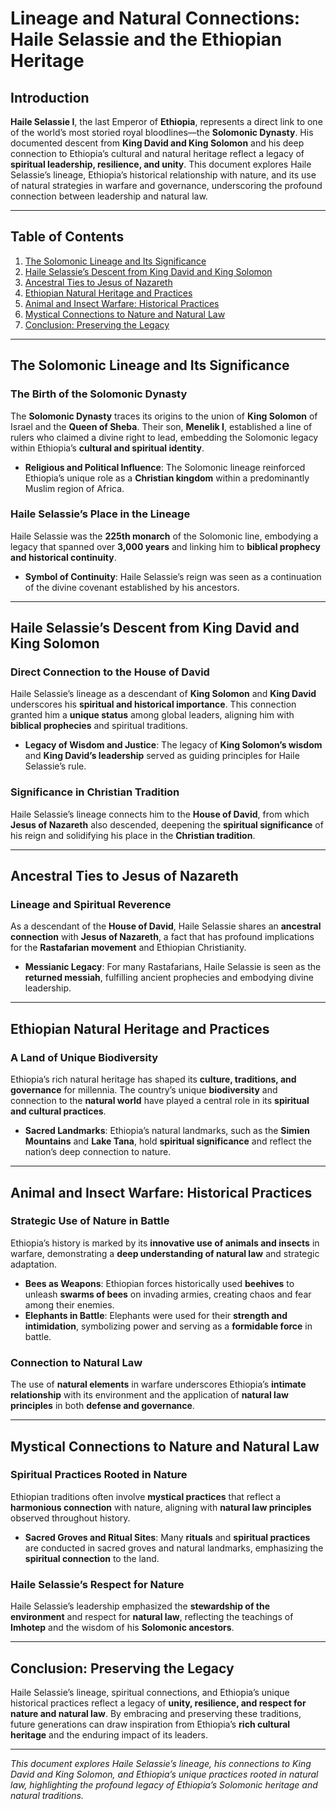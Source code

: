 # Lineage and Natural Connections: Haile Selassie and the Ethiopian Heritage

## Introduction

**Haile Selassie I**, the last Emperor of **Ethiopia**, represents a direct link to one of the world’s most storied royal bloodlines—the **Solomonic Dynasty**. His documented descent from **King David and King Solomon** and his deep connection to Ethiopia’s cultural and natural heritage reflect a legacy of **spiritual leadership, resilience, and unity**. This document explores Haile Selassie’s lineage, Ethiopia’s historical relationship with nature, and its use of natural strategies in warfare and governance, underscoring the profound connection between leadership and natural law.

---

## Table of Contents

1. [The Solomonic Lineage and Its Significance](#the-solomonic-lineage-and-its-significance)
2. [Haile Selassie’s Descent from King David and King Solomon](#haile-selassies-descent-from-king-david-and-king-solomon)
3. [Ancestral Ties to Jesus of Nazareth](#ancestral-ties-to-jesus-of-nazareth)
4. [Ethiopian Natural Heritage and Practices](#ethiopian-natural-heritage-and-practices)
5. [Animal and Insect Warfare: Historical Practices](#animal-and-insect-warfare-historical-practices)
6. [Mystical Connections to Nature and Natural Law](#mystical-connections-to-nature-and-natural-law)
7. [Conclusion: Preserving the Legacy](#conclusion-preserving-the-legacy)

---

## The Solomonic Lineage and Its Significance

### The Birth of the Solomonic Dynasty

The **Solomonic Dynasty** traces its origins to the union of **King Solomon** of Israel and the **Queen of Sheba**. Their son, **Menelik I**, established a line of rulers who claimed a divine right to lead, embedding the Solomonic legacy within Ethiopia’s **cultural and spiritual identity**.

- **Religious and Political Influence**: The Solomonic lineage reinforced Ethiopia’s unique role as a **Christian kingdom** within a predominantly Muslim region of Africa.

### Haile Selassie’s Place in the Lineage

Haile Selassie was the **225th monarch** of the Solomonic line, embodying a legacy that spanned over **3,000 years** and linking him to **biblical prophecy and historical continuity**.

- **Symbol of Continuity**: Haile Selassie’s reign was seen as a continuation of the divine covenant established by his ancestors.

---

## Haile Selassie’s Descent from King David and King Solomon

### Direct Connection to the House of David

Haile Selassie’s lineage as a descendant of **King Solomon** and **King David** underscores his **spiritual and historical importance**. This connection granted him a **unique status** among global leaders, aligning him with **biblical prophecies** and spiritual traditions.

- **Legacy of Wisdom and Justice**: The legacy of **King Solomon’s wisdom** and **King David’s leadership** served as guiding principles for Haile Selassie’s rule.

### Significance in Christian Tradition

Haile Selassie’s lineage connects him to the **House of David**, from which **Jesus of Nazareth** also descended, deepening the **spiritual significance** of his reign and solidifying his place in the **Christian tradition**.

---

## Ancestral Ties to Jesus of Nazareth

### Lineage and Spiritual Reverence

As a descendant of the **House of David**, Haile Selassie shares an **ancestral connection** with **Jesus of Nazareth**, a fact that has profound implications for the **Rastafarian movement** and Ethiopian Christianity.

- **Messianic Legacy**: For many Rastafarians, Haile Selassie is seen as the **returned messiah**, fulfilling ancient prophecies and embodying divine leadership.

---

## Ethiopian Natural Heritage and Practices

### A Land of Unique Biodiversity

Ethiopia’s rich natural heritage has shaped its **culture, traditions, and governance** for millennia. The country’s unique **biodiversity** and connection to the **natural world** have played a central role in its **spiritual and cultural practices**.

- **Sacred Landmarks**: Ethiopia’s natural landmarks, such as the **Simien Mountains** and **Lake Tana**, hold **spiritual significance** and reflect the nation’s deep connection to nature.

---

## Animal and Insect Warfare: Historical Practices

### Strategic Use of Nature in Battle

Ethiopia’s history is marked by its **innovative use of animals and insects** in warfare, demonstrating a **deep understanding of natural law** and strategic adaptation.

- **Bees as Weapons**: Ethiopian forces historically used **beehives** to unleash **swarms of bees** on invading armies, creating chaos and fear among their enemies.
- **Elephants in Battle**: Elephants were used for their **strength and intimidation**, symbolizing power and serving as a **formidable force** in battle.

### Connection to Natural Law

The use of **natural elements** in warfare underscores Ethiopia’s **intimate relationship** with its environment and the application of **natural law principles** in both **defense and governance**.

---

## Mystical Connections to Nature and Natural Law

### Spiritual Practices Rooted in Nature

Ethiopian traditions often involve **mystical practices** that reflect a **harmonious connection** with nature, aligning with **natural law principles** observed throughout history.

- **Sacred Groves and Ritual Sites**: Many **rituals** and **spiritual practices** are conducted in sacred groves and natural landmarks, emphasizing the **spiritual connection** to the land.

### Haile Selassie’s Respect for Nature

Haile Selassie’s leadership emphasized the **stewardship of the environment** and respect for **natural law**, reflecting the teachings of **Imhotep** and the wisdom of his **Solomonic ancestors**.

---

## Conclusion: Preserving the Legacy

Haile Selassie’s lineage, spiritual connections, and Ethiopia’s unique historical practices reflect a legacy of **unity, resilience, and respect for nature and natural law**. By embracing and preserving these traditions, future generations can draw inspiration from Ethiopia’s **rich cultural heritage** and the enduring impact of its leaders.

---

*This document explores Haile Selassie’s lineage, his connections to King David and King Solomon, and Ethiopia’s unique practices rooted in natural law, highlighting the profound legacy of Ethiopia’s Solomonic heritage and natural traditions.*

